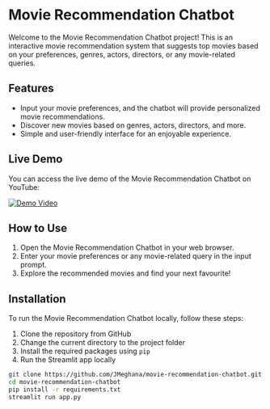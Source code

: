 # Movie Recommendation Chatbot

Welcome to the Movie Recommendation Chatbot project! This is an interactive movie recommendation system that suggests top movies based on your preferences, genres, actors, directors, or any movie-related queries.

## Features

- Input your movie preferences, and the chatbot will provide personalized movie recommendations.
- Discover new movies based on genres, actors, directors, and more.
- Simple and user-friendly interface for an enjoyable experience.

## Live Demo

You can access the live demo of the Movie Recommendation Chatbot on YouTube:

[![Demo Video](https://img.youtube.com/vi/mDBW0yQl2VQ/0.jpg)](https://youtu.be/mDBW0yQl2VQ)

## How to Use

1. Open the Movie Recommendation Chatbot in your web browser.
2. Enter your movie preferences or any movie-related query in the input prompt.
3. Explore the recommended movies and find your next favourite!

## Installation

To run the Movie Recommendation Chatbot locally, follow these steps:

1. Clone the repository from GitHub
2. Change the current directory to the project folder
3. Install the required packages using `pip`
4. Run the Streamlit app locally
```bash
git clone https://github.com/JMeghana/movie-recommendation-chatbot.git
cd movie-recommendation-chatbot
pip install -r requirements.txt
streamlit run app.py
